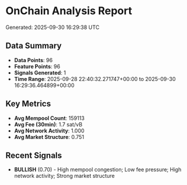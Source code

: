 # OnChain Analysis Report
Generated: 2025-09-30 16:29:38 UTC

## Data Summary
- **Data Points**: 96
- **Feature Points**: 96
- **Signals Generated**: 1
- **Time Range**: 2025-09-28 22:40:32.271747+00:00 to 2025-09-30 16:29:36.464899+00:00

## Key Metrics
- **Avg Mempool Count**: 159113
- **Avg Fee (30min)**: 1.7 sat/vB
- **Avg Network Activity**: 1.000
- **Avg Market Structure**: 0.751

## Recent Signals
- **BULLISH** (0.70) - High mempool congestion; Low fee pressure; High network activity; Strong market structure
